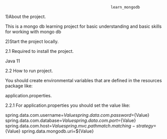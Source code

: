                                                    learn_mongodb
                                                             
1)About the project.

This is a mongo db learning project for basic understanding and basic skills for working with mongo db

2)Start the project locally.

2.1 Required to install the project.

Java 11

2.2 How to run project.

You should create environmental variables that are defined in the resources package like:

application.properties.

2.2.1 For application.properties you should set the value like:

spring.data.com.username=${Value}
spring.data.com.password=${Value}
spring.data.com.database=${Value}
spring.data.com.port=${Value}
spring.data.com.host=${Value}
spring.mvc.pathmatch.matching-strategy=${Value}
spring.data.mongodb.uri=${Value}
